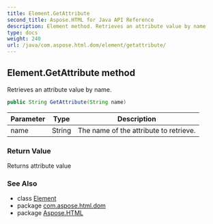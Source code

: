 ```yaml
---
title: Element.GetAttribute
second_title: Aspose.HTML for Java API Reference
description: Element method. Retrieves an attribute value by name
type: docs
weight: 240
url: /java/com.aspose.html.dom/element/getattribute/
---
```

## Element.GetAttribute method

Retrieves an attribute value by name.

```java
public String GetAttribute(String name)
```

| Parameter | Type | Description |
| --- | --- | --- |
| name | String | The name of the attribute to retrieve. |

### Return Value

Returns attribute value

### See Also

* class [Element](../)
* package [com.aspose.html.dom](../../element/)
* package [Aspose.HTML](../../../)
